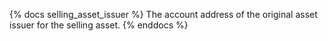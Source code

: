 {% docs selling_asset_issuer %}
The account address of the original asset issuer for the selling asset.
{% enddocs %}
